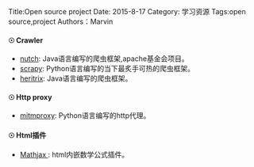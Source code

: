 Title:Open source project
Date: 2015-8-17
Category: 学习资源
Tags:open source,project
Authors：Marvin


<h4>&#9737;&nbsp;Crawler</h4>

+   <a href=https://github.com/apache/nutch>nutch</a>: Java语言编写的爬虫框架,apache基金会项目。
+   <a href=https://github.com/scrapy/scrapy>scrapy</a>: Python语言编写的当下最炙手可热的爬虫框架。
+   <a href=https://github.com/internetarchive/heritrix3>heritrix</a>: Java语言编写的爬虫框架。



<h4>&#9737;&nbsp;Http proxy</h4>

+	<a href=https://github.com/mitmproxy/mitmproxy>mitmproxy</a>: Python语言编写的http代理。

<h4>&#9737;&nbsp;Html插件</h4>

+	<a href = https://www.mathjax.org> Mathjax </a>: html内嵌数学公式插件。